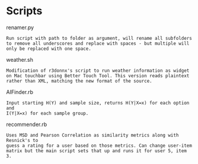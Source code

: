 # Scripts
renamer.py

	Run script with path to folder as argument, will rename all subfolders
	to remove all underscores and replace with spaces - but multiple will
	only be replaced with one space.

weather.sh

	Modification of r3donnx's script to run weather information as widget
	on Mac touchbar using Better Touch Tool. This version reads plaintext
	rather than XML, matching the new format of the source.

AIFinder.rb

	Input starting H(Y) and sample size, returns H(Y|X=x) for each option and
	I(Y|X=x) for each sample group.

recommender.rb

	Uses MSD and Pearson Correlation as similarity metrics along with Resnick's to
	guess a rating for a user based on those metrics. Can change user-item
	matrix but the main script sets that up and runs it for user 5, item 3.
